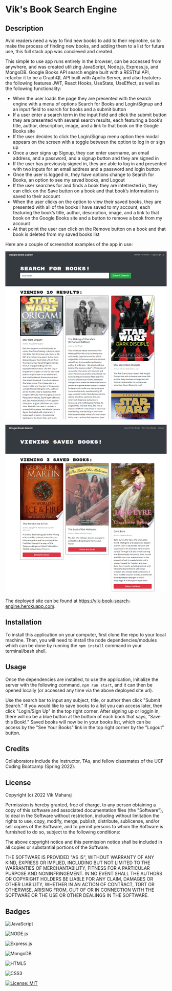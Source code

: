 # Vik's Book Search Engine

## Description

Avid readers need a way to find new books to add to their repirotire, so to make the process of finding new books, and adding them to a list for future use, this full stack app was concieved and created.

This simple to use app runs entirely in the browser, can be accessed from anywhere, and was created utilizing JavaScript, Node.js, Express.js, and MongoDB. Google Books API search engine built with a RESTful API, refactor it to be a GraphQL API built with Apollo Server, and also featuters the following features JWT, React Hooks, UseState, UseEffect, as well as the following functionality:

- When the user loads the page they are presented with the search engine with a menu of options Search for Books and Login/Signup and an input field to search for books and a submit button
- If a user enter a search term in the input field and click the submit button they are presented with several search results, each featuring a book’s title, author, description, image, and a link to that book on the Google Books site
- If the user decides to click the Login/Signup menu option then modal appears on the screen with a toggle between the option to log in or sign up
- Once a user signs up Signup, they can enter username, an email address, and a password, and a signup button and they are signed in
- If the user has previously signed in, they are able to log in and presented with two inputs for an email address and a password and login button
- Once the user is logged in, they have options change to Search for Books, an option to see my saved books, and Logout
- If the user searches for and finds a book they are intetrested in, they can click on the Save button on a book and that book’s information is saved to their account
- When the user clicks on the option to view their saved books, they are presented with all of the books I have saved to my account, each featuring the book’s title, author, description, image, and a link to that book on the Google Books site and a button to remove a book from my account
- At that point the user can click on the Remove button on a book and that book is deleted from my saved books list

Here are a couple of screenshot examples of the app in use:

![Vik's Book Search Engine](client/src/assets/screenshot-01.png)

![Vik's Book Search Engine](client/src/assets/screenshot-02.png)

The deployed site can be found at https://vik-book-search-engine.herokuapp.com.


## Installation

To install this application on your computer, first clone the repo to your local machine. Then, you will need to install the node dependencies/modules which can be done by running the ```npm install``` command in your terminal/bash shell. 

## Usage

Once the dependencies are installed, to use the application, initialize the server with the following command, ```npm run start```, and it can then be opened locally (or accessed any time via the above deployed site url).

Use the search bar to input any subject, title, or author then click "Submit Search."
If you would like to save books to a list you can access later, then click "Login/Sign Up" in the top right corner.
After signing up or loggin in, there will no be a blue button at the bottom of each book that says, "Save this Book!."
Saved books will now be in your books list, which can be access by the "See Your Books" link in the top right corner by the "Logout" button.

## Credits

Collaborators include the instructor, TAs, and fellow classmates of the UCF Coding Bootcamp (Spring 2022).



## License

Copyright (c) 2022 Vik Maharaj

Permission is hereby granted, free of charge, to any person obtaining a copy of this software and associated documentation files (the "Software"), to deal
in the Software without restriction, including without limitation the rights to use, copy, modify, merge, publish, distribute, sublicense, and/or sell copies of the Software, and to permit persons to whom the Software is furnished to do so, subject to the following conditions:

The above copyright notice and this permission notice shall be included in all copies or substantial portions of the Software.

THE SOFTWARE IS PROVIDED "AS IS", WITHOUT WARRANTY OF ANY KIND, EXPRESS OR IMPLIED, INCLUDING BUT NOT LIMITED TO THE WARRANTIES OF MERCHANTABILITY,
FITNESS FOR A PARTICULAR PURPOSE AND NONINFRINGEMENT. IN NO EVENT SHALL THE AUTHORS OR COPYRIGHT HOLDERS BE LIABLE FOR ANY CLAIM, DAMAGES OR OTHER LIABILITY, WHETHER IN AN ACTION OF CONTRACT, TORT OR OTHERWISE, ARISING FROM, OUT OF OR IN CONNECTION WITH THE SOFTWARE OR THE USE OR OTHER DEALINGS IN THE SOFTWARE.


## Badges

![JavaScript](https://img.shields.io/badge/javascript-%23323330.svg?style=for-the-badge&logo=javascript&logoColor=%23F7DF1E)

![NODE.js](https://img.shields.io/badge/Node.js-43853D?style=for-the-badge&logo=node.js&logoColor=white)

![Express.js](https://img.shields.io/badge/express.js-%23404d59.svg?style=for-the-badge&logo=express&logoColor=%2361DAFB)

![MongoDB](https://img.shields.io/badge/MongoDB-%234ea94b.svg?style=for-the-badge&logo=mongodb&logoColor=white)

![HTML5](https://img.shields.io/badge/html5-%23E34F26.svg?style=for-the-badge&logo=html5&logoColor=white)

![CSS3](https://img.shields.io/badge/css3-%231572B6.svg?style=for-the-badge&logo=css3&logoColor=white)

[![License: MIT](https://img.shields.io/badge/License-MIT-yellow.svg)](https://opensource.org/licenses/MIT)